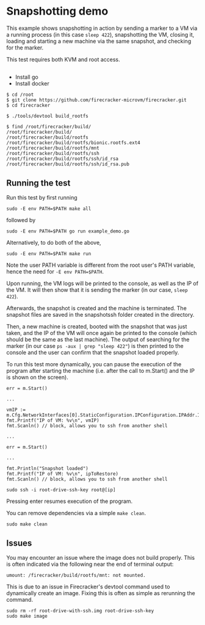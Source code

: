 # Snapshotting demo

This example shows snapshotting in action by sending a marker to a VM via a running process (in this case `sleep 422`), snapshotting the VM, closing it, loading and starting a new machine via the same snapshot, and checking for the marker.

This test requires both KVM and root access.

## 

- Install go
- Install docker

```
$ cd /root
$ git clone https://github.com/firecracker-microvm/firecracker.git
$ cd firecracker

$ ./tools/devtool build_rootfs

$ find /root/firecracker/build/
/root/firecracker/build/
/root/firecracker/build/rootfs
/root/firecracker/build/rootfs/bionic.rootfs.ext4
/root/firecracker/build/rootfs/mnt
/root/firecracker/build/rootfs/ssh
/root/firecracker/build/rootfs/ssh/id_rsa
/root/firecracker/build/rootfs/ssh/id_rsa.pub
```

## Running the test

Run this test by first running

```
sudo -E env PATH=$PATH make all
```

followed by

```
sudo -E env PATH=$PATH go run example_demo.go
```

Alternatively, to do both of the above,
```
sudo -E env PATH=$PATH make run
```

Note the user PATH variable is different from the root user's PATH variable, hence the need for `-E env PATH=$PATH`.

Upon running, the VM logs will be printed to the console, as well as the IP of the VM. It will then show that it is sending the marker (in our case, `sleep 422`).

Afterwards, the snapshot is created and the machine is terminated. The snapshot files are saved in the snapshotssh folder created in the directory.

Then, a new machine is created, booted with the snapshot that was just taken, and the IP of the VM will once again be printed to the console (which should be the same as the last machine). The output of searching for the marker (in our case `ps -aux | grep "sleep 422"`) is then printed to the console and the user can confirm that the snapshot loaded properly.

To run this test more dynamically, you can pause the execution of the program after starting the machine (i.e. after the call to m.Start() and the IP is shown on the screen).

```
err = m.Start()

...

vmIP := m.Cfg.NetworkInterfaces[0].StaticConfiguration.IPConfiguration.IPAddr.IP.String()
fmt.Printf("IP of VM: %v\n", vmIP)
fmt.Scanln() // block, allows you to ssh from another shell

...

err = m.Start()

...

fmt.Println("Snapshot loaded")
fmt.Printf("IP of VM: %v\n", ipToRestore)
fmt.Scanln() // block, allows you to ssh from another shell
```

```
sudo ssh -i root-drive-ssh-key root@[ip]
```

Pressing enter resumes execution of the program.

You can remove dependencies via a simple `make clean`.

```
sudo make clean
```

## Issues

You may encounter an issue where the image does not build properly. This is often indicated via the following near the end of terminal output:

```
umount: /firecracker/build/rootfs/mnt: not mounted.
```

This is due to an issue in Firecracker's devtool command used to dynamically create an image. Fixing this is often as simple as rerunning the command.

```
sudo rm -rf root-drive-with-ssh.img root-drive-ssh-key
sudo make image
```